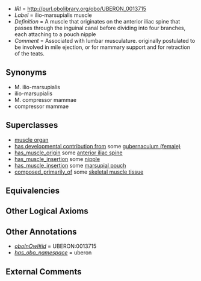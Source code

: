 * *IRI* = http://purl.obolibrary.org/obo/UBERON_0013715
 * *Label* = ilio-marsupialis muscle
 * *Definition* = A muscle that originates on the anterior iliac spine that passes through the inguinal canal before dividing into four branches, each attaching to a pouch nipple
 * *Comment* = Associated with lumbar musculature. originally postulated to be involved in mile ejection, or for mammary support and for retraction of the teats.

## Synonyms

 * M. ilio-marsupialis
 * ilio-marsupialis
 * M. compressor mammae
 * compressor mammae

## Superclasses

 * [muscle organ](../../UBERON/30/UBERON_0001630.md)
 * [has developmental contribution from](../../RO/54/RO_0002254.md) some [gubernaculum (female)](../../UBERON/44/UBERON_0008844.md)
 * [has_muscle_origin](../../RO/72/RO_0002372.md) some [anterior iliac spine](../../UBERON/12/UBERON_0013712.md)
 * [has_muscle_insertion](../../RO/73/RO_0002373.md) some [nipple](../../UBERON/30/UBERON_0002030.md)
 * [has_muscle_insertion](../../RO/73/RO_0002373.md) some [marsupial pouch](../../UBERON/18/UBERON_0009118.md)
 * [composed_primarily_of](../../UBREL/02/UBREL_0000002.md) some [skeletal muscle tissue](../../UBERON/34/UBERON_0001134.md)

## Equivalencies


## Other Logical Axioms


## Other Annotations

 * *[oboInOwl#id](../../id/oboInOwl#id.md)* = UBERON:0013715
 * *[has_obo_namespace](../../ce/oboInOwl#hasOBONamespace.md)* = uberon

## External Comments

